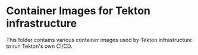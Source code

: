 # Container Images for Tekton infrastructure

This folder contains various container images used by Tekton infrastructure
to run Tekton's own CI/CD.
